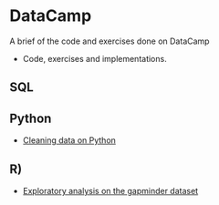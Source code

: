 # DataCamp
A brief of the code and exercises done on DataCamp
- Code, exercises and implementations.

## SQL

## Python
- [Cleaning data on Python](https://github.com/waltgarcia/DataCamp/blob/main/cleaning_data_on_python_datacamp.ipynb)

## R)
- [Exploratory analysis on the gapminder dataset](https://github.com/waltgarcia/DataCamp/blob/main/Gapminder%20explotarory%20analysis.R)

